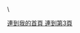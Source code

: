 <html>
<head>
<title>我的第2頁</title>\
</head>
<body>

<a href="index.html">連到我的首頁 </a>
<a href="3rd.html">連到第3頁 </a>

</body>

</html>
